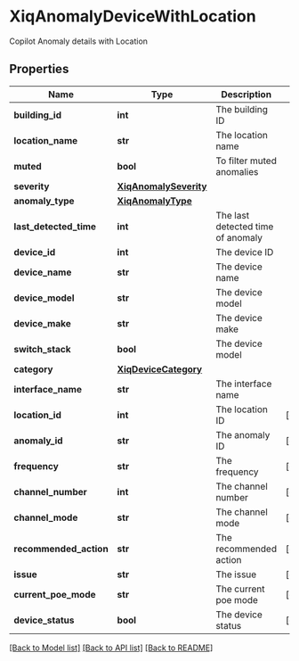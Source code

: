 # XiqAnomalyDeviceWithLocation

Copilot Anomaly details with Location
## Properties
Name | Type | Description | Notes
------------ | ------------- | ------------- | -------------
**building_id** | **int** | The building ID | 
**location_name** | **str** | The location name | 
**muted** | **bool** | To filter muted anomalies | 
**severity** | [**XiqAnomalySeverity**](XiqAnomalySeverity.md) |  | 
**anomaly_type** | [**XiqAnomalyType**](XiqAnomalyType.md) |  | 
**last_detected_time** | **int** | The last detected time of anomaly | 
**device_id** | **int** | The device ID | 
**device_name** | **str** | The device name | 
**device_model** | **str** | The device model | 
**device_make** | **str** | The device make | 
**switch_stack** | **bool** | The device model | 
**category** | [**XiqDeviceCategory**](XiqDeviceCategory.md) |  | 
**interface_name** | **str** | The interface name | 
**location_id** | **int** | The location ID | [optional] 
**anomaly_id** | **str** | The anomaly ID | [optional] 
**frequency** | **str** | The frequency | [optional] 
**channel_number** | **int** | The channel number | [optional] 
**channel_mode** | **str** | The channel mode | [optional] 
**recommended_action** | **str** | The recommended action | [optional] 
**issue** | **str** | The issue | [optional] 
**current_poe_mode** | **str** | The current poe mode | [optional] 
**device_status** | **bool** | The device status | [optional] 

[[Back to Model list]](../README.md#documentation-for-models) [[Back to API list]](../README.md#documentation-for-api-endpoints) [[Back to README]](../README.md)


